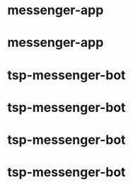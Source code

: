 # messenger-app
# messenger-app
# tsp-messenger-bot
# tsp-messenger-bot
# tsp-messenger-bot
# tsp-messenger-bot
